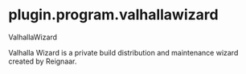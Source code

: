 # plugin.program.valhallawizard
ValhallaWizard

Valhalla Wizard is a private build distribution and maintenance wizard created by Reignaar.
